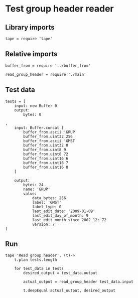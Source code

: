 # Test group header reader

## Library imports

	tape = require 'tape'


## Relative imports

	buffer_from = require '../buffer_from'

	read_group_header = require './main'


## Test data

	tests = [
		input: new Buffer 0
		output:
			bytes: 0

	,
		input: Buffer.concat [
			buffer_from.ascii 'GRUP'
			buffer_from.uint32 256
			buffer_from.ascii 'GMST'
			buffer_from.uint32 0
			buffer_from.uint8 9
			buffer_from.uint8 72
			buffer_from.uint16 6
			buffer_from.uint16 7
			buffer_from.uint16 8
		]

		output:
			bytes: 24
			name: 'GRUP'
			value:
				data_bytes: 256
				label: 'GMST'
				label_type: 0
				last_edit_date: '2009-01-09'
				last_edit_day_of_month: 9
				last_edit_month_since_2002_12: 72
				version: 7
	]


## Run

	tape 'Read group header', (t)->
		t.plan tests.length

		for test_data in tests
			desired_output = test_data.output

			actual_output = read_group_header test_data.input

			t.deepEqual actual_output, desired_output
